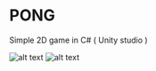 # PONG
Simple 2D game in C# ( Unity studio ) 


![alt text](screenshots/pong_menu.png "Menu")
![alt text](screenshots/pong_gameplay.png "Menu")
